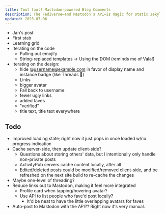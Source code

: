 ```yaml
---
title: Toot toot! Mastodon-powered Blog Comments
description: The Fediverse—and Mastodon’s API—is magic for static Jekyll sites
updated: 2023-07-06
---
```


- Jan's post
- First stab
- Learning grid
- Iterating on the code
  - Pulling out emojify
  - String-replaced templates → Using the DOM (reminds me of Vala!)
- Iterating on the design:
  - hide @username@example.com in favor of display name and instance badge (like Threads 🙈️)
  - Links
  - bigger avatar
  - Fall back to username
  - fewer ugly links
  - added faves
  - "verified"
  - title text, title text everywhere

## Todo

- Improved loading state; right now it just pops in once loaded w/no progress indication
- Cache server-side, then update client-side?
  - Questions about storing others' data, but I intentionally only handle non-private posts
  - ActivityPub servers cache content locally, after all
  - Edited/deleted posts could be modified/removed client-side, and be refreshed on the next site build to re-cache the changes
- Maybe one-level of threading?
- Reduce links out to Mastodon, making it feel more integrated
  - Profile card when tapping/hovering avatar?
  - Use API to list people who fave'd  post locally?
    - It'd be neat to have the little overlapping avatars for faves
- Auto-post to Mastodon with the API?? Right now it's very manual.
